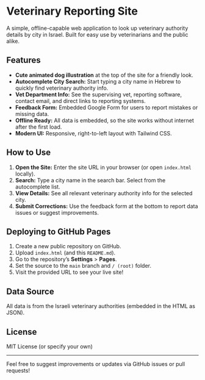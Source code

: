 # Veterinary Reporting Site

A simple, offline-capable web application to look up veterinary authority details by city in Israel. Built for easy use by veterinarians and the public alike.

## Features
- **Cute animated dog illustration** at the top of the site for a friendly look.
- **Autocomplete City Search:** Start typing a city name in Hebrew to quickly find veterinary authority info.
- **Vet Department Info:** See the supervising vet, reporting software, contact email, and direct links to reporting systems.
- **Feedback Form:** Embedded Google Form for users to report mistakes or missing data.
- **Offline Ready:** All data is embedded, so the site works without internet after the first load.
- **Modern UI:** Responsive, right-to-left layout with Tailwind CSS.

## How to Use
1. **Open the Site:** Enter the site URL in your browser (or open `index.html` locally).
2. **Search:** Type a city name in the search bar. Select from the autocomplete list.
3. **View Details:** See all relevant veterinary authority info for the selected city.
4. **Submit Corrections:** Use the feedback form at the bottom to report data issues or suggest improvements.

## Deploying to GitHub Pages
1. Create a new public repository on GitHub.
2. Upload `index.html` (and this `README.md`).
3. Go to the repository’s **Settings** > **Pages**.
4. Set the source to the `main` branch and `/ (root)` folder.
5. Visit the provided URL to see your live site!

## Data Source
All data is from the Israeli veterinary authorities (embedded in the HTML as JSON).

## License
MIT License (or specify your own)

---
Feel free to suggest improvements or updates via GitHub issues or pull requests!
